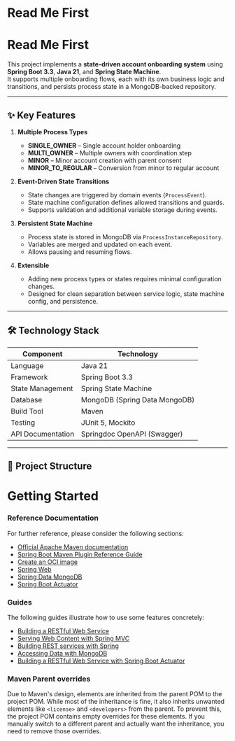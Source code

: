 # Read Me First

# Read Me First

This project implements a **state-driven account onboarding system** using **Spring Boot 3.3**, **Java 21**, and **Spring State Machine**.  
It supports multiple onboarding flows, each with its own business logic and transitions, and persists process state in a MongoDB-backed repository.

---

## ✨ Key Features

1. **Multiple Process Types**
    - **SINGLE_OWNER** – Single account holder onboarding
    - **MULTI_OWNER** – Multiple owners with coordination step
    - **MINOR** – Minor account creation with parent consent
    - **MINOR_TO_REGULAR** – Conversion from minor to regular account

2. **Event-Driven State Transitions**
    - State changes are triggered by domain events (`ProcessEvent`).
    - State machine configuration defines allowed transitions and guards.
    - Supports validation and additional variable storage during events.

3. **Persistent State Machine**
    - Process state is stored in MongoDB via `ProcessInstanceRepository`.
    - Variables are merged and updated on each event.
    - Allows pausing and resuming flows.

4. **Extensible**
    - Adding new process types or states requires minimal configuration changes.
    - Designed for clean separation between service logic, state machine config, and persistence.

---

## 🛠️ Technology Stack

| Component           | Technology |
|---------------------|------------|
| Language            | Java 21    |
| Framework           | Spring Boot 3.3 |
| State Management    | Spring State Machine |
| Database            | MongoDB (Spring Data MongoDB) |
| Build Tool          | Maven |
| Testing             | JUnit 5, Mockito |
| API Documentation   | Springdoc OpenAPI (Swagger) |

---

## 📂 Project Structure



# Getting Started

### Reference Documentation
For further reference, please consider the following sections:

* [Official Apache Maven documentation](https://maven.apache.org/guides/index.html)
* [Spring Boot Maven Plugin Reference Guide](https://docs.spring.io/spring-boot/3.5.4/maven-plugin)
* [Create an OCI image](https://docs.spring.io/spring-boot/3.5.4/maven-plugin/build-image.html)
* [Spring Web](https://docs.spring.io/spring-boot/3.5.4/reference/web/servlet.html)
* [Spring Data MongoDB](https://docs.spring.io/spring-boot/3.5.4/reference/data/nosql.html#data.nosql.mongodb)
* [Spring Boot Actuator](https://docs.spring.io/spring-boot/3.5.4/reference/actuator/index.html)

### Guides
The following guides illustrate how to use some features concretely:

* [Building a RESTful Web Service](https://spring.io/guides/gs/rest-service/)
* [Serving Web Content with Spring MVC](https://spring.io/guides/gs/serving-web-content/)
* [Building REST services with Spring](https://spring.io/guides/tutorials/rest/)
* [Accessing Data with MongoDB](https://spring.io/guides/gs/accessing-data-mongodb/)
* [Building a RESTful Web Service with Spring Boot Actuator](https://spring.io/guides/gs/actuator-service/)

### Maven Parent overrides

Due to Maven's design, elements are inherited from the parent POM to the project POM.
While most of the inheritance is fine, it also inherits unwanted elements like `<license>` and `<developers>` from the parent.
To prevent this, the project POM contains empty overrides for these elements.
If you manually switch to a different parent and actually want the inheritance, you need to remove those overrides.

